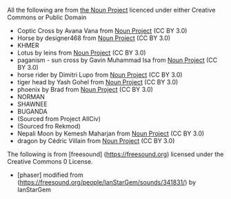 All the following are from [the Noun Project](https://thenounproject.com) licenced under either Creative Commons or Public Domain

* Coptic Cross by Avana Vana from <a href="https://thenounproject.com/browse/icons/term/coptic-cross/" target="_blank" title="Coptic Cross Icons">Noun Project</a> (CC BY 3.0)
* Horse by designer468 from <a href="https://thenounproject.com/browse/icons/term/horse/" target="_blank" title="Horse Icons">Noun Project</a> (CC BY 3.0)
* KHMER
* Lotus by leins from <a href="https://thenounproject.com/browse/icons/term/lotus/" target="_blank" title="Lotus Icons">Noun Project</a> (CC BY 3.0)
* paganism - sun cross by Gavin Muhammad Isa from <a href="https://thenounproject.com/browse/icons/term/paganism-sun-cross/" target="_blank" title="paganism - sun cross Icons">Noun Project</a> (CC BY 3.0)
* horse rider by Dimitri Lupo from <a href="https://thenounproject.com/browse/icons/term/horse-rider/" target="_blank" title="horse rider Icons">Noun Project</a> (CC BY 3.0)
* tiger head by Yash Gohel from <a href="https://thenounproject.com/browse/icons/term/tiger-head/" target="_blank" title="tiger head Icons">Noun Project</a> (CC BY 3.0)
* phoenix by Brad from <a href="https://thenounproject.com/browse/icons/term/phoenix/" target="_blank" title="phoenix Icons">Noun Project</a> (CC BY 3.0)
* NORMAN
* SHAWNEE
* BUGANDA
* (Sourced from Project AllCiv)
* (Sourced fro Rekmod)
* Nepali Moon by Kemesh Maharjan from <a href="https://thenounproject.com/browse/icons/term/nepali-moon/" target="_blank" title="Nepali Moon Icons">Noun Project</a> (CC BY 3.0)
* dragon by Cédric Villain from <a href="https://thenounproject.com/browse/icons/term/dragon/" target="_blank" title="dragon Icons">Noun Project</a> (CC BY 3.0)

The following is from [freesound] (https://freesound.org) licensed under the Creative Commons 0 License. 
* [phaser] modified from (https://freesound.org/people/IanStarGem/sounds/341831/) by IanStarGem
